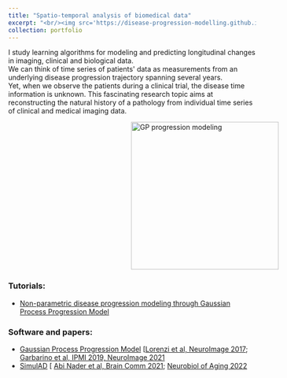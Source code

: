 ```yaml
---
title: "Spatio-temporal analysis of biomedical data"
excerpt: "<br/><img src='https://disease-progression-modelling.github.io/_static/img/gppm/full_brain.gif' height='70'/>"
collection: portfolio
---
```


I study learning algorithms for modeling and predicting longitudinal changes in imaging, clinical and biological data. \
We can think of time series of patients' data as measurements from an underlying disease progression trajectory spanning several years.\
Yet, when we observe the patients during a clinical trial, the disease time information is unknown. This fascinating research topic aims at reconstructing the natural history of a pathology from individual time series of clinical and medical imaging data.

<div>
        <img style='margin-left:250px;' src='https://disease-progression-modelling.github.io/_static/img/gppm/full_brain.gif' title='GP progression modeling' height='300' />
      </div>         
   
            
### Tutorials: 
- [Non-parametric disease progression modeling through Gaussian Process Progression Model]('https://disease-progression-modelling.github.io/pages/models/non_parametric_DPM.html) 


### Software and papers: 
        
- [Gaussian Process Progression Model](https://gitlab.inria.fr/epione/GP_progression_model_V2) [[Lorenzi et al, NeuroImage 2017](https://pubmed.ncbi.nlm.nih.gov/29079521/); [Garbarino et al, IPMI 2019, NeuroImage 2021](https://pubmed.ncbi.nlm.nih.gov/33823273/)
- [SimulAD](https://gitlab.inria.fr/epione/simulad) [ [Abi Nader et al, Brain Comm 2021](https://academic.oup.com/braincomms/article/3/2/fcab091/6257436); [Neurobiol of Aging 2022](https://hal.inria.fr/hal-03514292/document)
